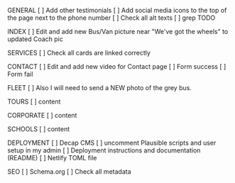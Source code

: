 GENERAL
[ ] Add other testimonials
[ ] Add social media icons to the top of the page next to the phone number
[ ] Check all alt texts
[ ] grep TODO

INDEX
[ ] Edit and add new Bus/Van picture near "We've got the wheels" to updated Coach pic

SERVICES
[ ] Check all cards are linked correctly

CONTACT
[ ] Edit and add new video for Contact page
[ ] Form success
[ ] Form fail

FLEET
[ ] Also I will need to send a NEW photo of the grey bus.

TOURS
[ ] content

CORPORATE
[ ] content

SCHOOLS
[ ] content

DEPLOYMENT
[ ] Decap CMS
[ ] uncomment Plausible scripts and user setup in my admin
[ ] Deployment instructions and documentation (README)
[ ] Netlify TOML file

SEO
[ ] Schema.org
[ ] Check all metadata
